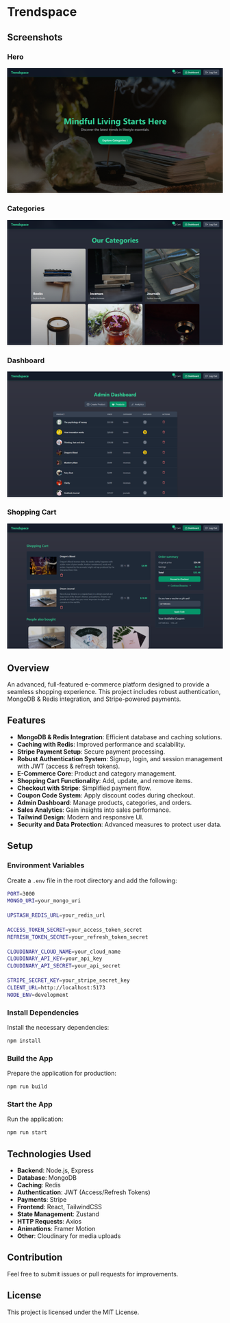 # Trendspace

## Screenshots

### Hero

![Hero Section](screenshots/hero.png)

### Categories

![Categories](screenshots/categories.png)

### Dashboard

![Dashboard](screenshots/dashboard.png)

### Shopping Cart

![Shopping Cart](screenshots/cart.png)

## Overview

An advanced, full-featured e-commerce platform designed to provide a seamless shopping experience. This project includes robust authentication, MongoDB & Redis integration, and Stripe-powered payments.

## Features

- **MongoDB & Redis Integration**: Efficient database and caching solutions.
- **Caching with Redis**: Improved performance and scalability.
- **Stripe Payment Setup**: Secure payment processing.
- **Robust Authentication System**: Signup, login, and session management with JWT (access & refresh tokens).
- **E-Commerce Core**: Product and category management.
- **Shopping Cart Functionality**: Add, update, and remove items.
- **Checkout with Stripe**: Simplified payment flow.
- **Coupon Code System**: Apply discount codes during checkout.
- **Admin Dashboard**: Manage products, categories, and orders.
- **Sales Analytics**: Gain insights into sales performance.
- **Tailwind Design**: Modern and responsive UI.
- **Security and Data Protection**: Advanced measures to protect user data.

## Setup

### Environment Variables

Create a `.env` file in the root directory and add the following:

```bash
PORT=3000
MONGO_URI=your_mongo_uri

UPSTASH_REDIS_URL=your_redis_url

ACCESS_TOKEN_SECRET=your_access_token_secret
REFRESH_TOKEN_SECRET=your_refresh_token_secret

CLOUDINARY_CLOUD_NAME=your_cloud_name
CLOUDINARY_API_KEY=your_api_key
CLOUDINARY_API_SECRET=your_api_secret

STRIPE_SECRET_KEY=your_stripe_secret_key
CLIENT_URL=http://localhost:5173
NODE_ENV=development
```

### Install Dependencies

Install the necessary dependencies:

```bash
npm install
```

### Build the App

Prepare the application for production:

```bash
npm run build
```

### Start the App

Run the application:

```bash
npm run start
```

## Technologies Used

- **Backend**: Node.js, Express
- **Database**: MongoDB
- **Caching**: Redis
- **Authentication**: JWT (Access/Refresh Tokens)
- **Payments**: Stripe
- **Frontend**: React, TailwindCSS
- **State Management**: Zustand
- **HTTP Requests**: Axios
- **Animations**: Framer Motion
- **Other**: Cloudinary for media uploads

## Contribution

Feel free to submit issues or pull requests for improvements.

## License

This project is licensed under the MIT License.
